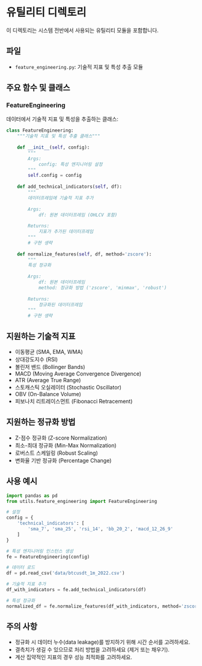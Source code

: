 # 유틸리티 디렉토리

이 디렉토리는 시스템 전반에서 사용되는 유틸리티 모듈을 포함합니다.

## 파일

- `feature_engineering.py`: 기술적 지표 및 특성 추출 모듈

## 주요 함수 및 클래스

### FeatureEngineering

데이터에서 기술적 지표 및 특성을 추출하는 클래스:

```python
class FeatureEngineering:
    """기술적 지표 및 특성 추출 클래스"""
    
    def __init__(self, config):
        """
        Args:
            config: 특성 엔지니어링 설정
        """
        self.config = config
    
    def add_technical_indicators(self, df):
        """
        데이터프레임에 기술적 지표 추가
        
        Args:
            df: 원본 데이터프레임 (OHLCV 포함)
            
        Returns:
            지표가 추가된 데이터프레임
        """
        # 구현 생략
        
    def normalize_features(self, df, method='zscore'):
        """
        특성 정규화
        
        Args:
            df: 원본 데이터프레임
            method: 정규화 방법 ('zscore', 'minmax', 'robust')
            
        Returns:
            정규화된 데이터프레임
        """
        # 구현 생략
```

## 지원하는 기술적 지표

- 이동평균 (SMA, EMA, WMA)
- 상대강도지수 (RSI)
- 볼린저 밴드 (Bollinger Bands)
- MACD (Moving Average Convergence Divergence)
- ATR (Average True Range)
- 스토캐스틱 오실레이터 (Stochastic Oscillator)
- OBV (On-Balance Volume)
- 피보나치 리트레이스먼트 (Fibonacci Retracement)

## 지원하는 정규화 방법

- Z-점수 정규화 (Z-score Normalization)
- 최소-최대 정규화 (Min-Max Normalization)
- 로버스트 스케일링 (Robust Scaling)
- 변화율 기반 정규화 (Percentage Change)

## 사용 예시

```python
import pandas as pd
from utils.feature_engineering import FeatureEngineering

# 설정
config = {
    'technical_indicators': [
        'sma_7', 'sma_25', 'rsi_14', 'bb_20_2', 'macd_12_26_9'
    ]
}

# 특성 엔지니어링 인스턴스 생성
fe = FeatureEngineering(config)

# 데이터 로드
df = pd.read_csv('data/btcusdt_1m_2022.csv')

# 기술적 지표 추가
df_with_indicators = fe.add_technical_indicators(df)

# 특성 정규화
normalized_df = fe.normalize_features(df_with_indicators, method='zscore')
```

## 주의 사항

- 정규화 시 데이터 누수(data leakage)를 방지하기 위해 시간 순서를 고려하세요.
- 결측치가 생길 수 있으므로 처리 방법을 고려하세요 (제거 또는 채우기).
- 계산 집약적인 지표의 경우 성능 최적화를 고려하세요.